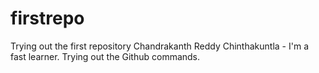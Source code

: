 # firstrepo
Trying out the first repository
Chandrakanth Reddy Chinthakuntla - I'm a fast learner.
Trying out the Github commands.